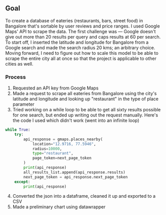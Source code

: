 ## Goal
To create a database of eateries (restaurants, bars, street food) in Bangalore that's sortable by user reviews and price ranges. I used Google Maps' API to scrape the data. 
The first challenge was — Google doesn't give out more than 20 results per query and caps results at 60 per search. To start off, I inserted the latitude and longitude for Bangalore from a Google search and made the search radius 20 kms; an arbitrary choice.
Moving forward, I need to figure out how to scale this model to be able to scrape the entire city all at once so that the project is applicable to other cities as well.

### Process
1. Requested an API key from Google Maps
2. Made a request to scrape all eateries from Bangalore using the city's latitude and longitude and looking up "restaurant" in the type of place parameter
3. Tried working on a while loop to be able to get all sixty results possible for one search, but ended up writing out the request manually. Here's the code I used which didn't work (went into an infinite loop)

```py
while True:
    try:
        api_response = gmaps.places_nearby(
            location="12.9716, 77.5946",
            radius=10000,
            type="restaurant",
            page_token=next_page_token
        )
        print(api_response)
        all_results_list.append(api_response.results)
        next_page_token = api_response.next_page_token
    except:
        print(api_response)
```

4. Converted the json into a dataframe, cleaned it up and exported to a CSV
5. Made a preliminary chart using datawrapper